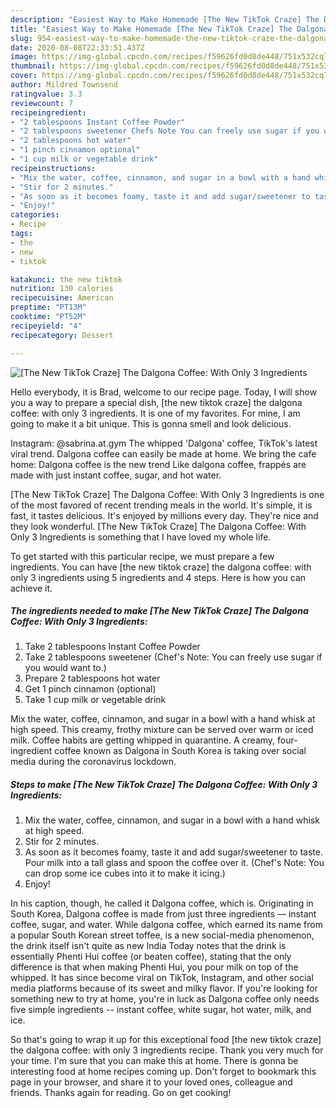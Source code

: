 ```yaml
---
description: "Easiest Way to Make Homemade [The New TikTok Craze] The Dalgona Coffee: With Only 3 Ingredients"
title: "Easiest Way to Make Homemade [The New TikTok Craze] The Dalgona Coffee: With Only 3 Ingredients"
slug: 954-easiest-way-to-make-homemade-the-new-tiktok-craze-the-dalgona-coffee-with-only-3-ingredients
date: 2020-08-08T22:33:51.437Z
image: https://img-global.cpcdn.com/recipes/f59626fd0d8de448/751x532cq70/the-new-tiktok-craze-the-dalgona-coffee-with-only-3-ingredients-recipe-main-photo.jpg
thumbnail: https://img-global.cpcdn.com/recipes/f59626fd0d8de448/751x532cq70/the-new-tiktok-craze-the-dalgona-coffee-with-only-3-ingredients-recipe-main-photo.jpg
cover: https://img-global.cpcdn.com/recipes/f59626fd0d8de448/751x532cq70/the-new-tiktok-craze-the-dalgona-coffee-with-only-3-ingredients-recipe-main-photo.jpg
author: Mildred Townsend
ratingvalue: 3.3
reviewcount: 7
recipeingredient:
- "2 tablespoons Instant Coffee Powder"
- "2 tablespoons sweetener Chefs Note You can freely use sugar if you would want to"
- "2 tablespoons hot water"
- "1 pinch cinnamon optional"
- "1 cup milk or vegetable drink"
recipeinstructions:
- "Mix the water, coffee, cinnamon, and sugar in a bowl with a hand whisk at high speed."
- "Stir for 2 minutes."
- "As soon as it becomes foamy, taste it and add sugar/sweetener to taste. Pour milk into a tall glass and spoon the coffee over it. (Chef&#39;s Note: You can drop some ice cubes into it to make it icing.)"
- "Enjoy!"
categories:
- Recipe
tags:
- the
- new
- tiktok

katakunci: the new tiktok 
nutrition: 130 calories
recipecuisine: American
preptime: "PT13M"
cooktime: "PT52M"
recipeyield: "4"
recipecategory: Dessert

---
```



![[The New TikTok Craze] The Dalgona Coffee: With Only 3 Ingredients](https://img-global.cpcdn.com/recipes/f59626fd0d8de448/751x532cq70/the-new-tiktok-craze-the-dalgona-coffee-with-only-3-ingredients-recipe-main-photo.jpg)

Hello everybody, it is Brad, welcome to our recipe page. Today, I will show you a way to prepare a special dish, [the new tiktok craze] the dalgona coffee: with only 3 ingredients. It is one of my favorites. For mine, I am going to make it a bit unique. This is gonna smell and look delicious.

Instagram: @sabrina.at.gym The whipped &#39;Dalgona&#39; coffee, TikTok&#39;s latest viral trend. Dalgona coffee can easily be made at home. We bring the cafe home: Dalgona coffee is the new trend Like dalgona coffee, frappés are made with just instant coffee, sugar, and hot water.

[The New TikTok Craze] The Dalgona Coffee: With Only 3 Ingredients is one of the most favored of recent trending meals in the world. It's simple, it is fast, it tastes delicious. It's enjoyed by millions every day. They're nice and they look wonderful. [The New TikTok Craze] The Dalgona Coffee: With Only 3 Ingredients is something that I have loved my whole life.


To get started with this particular recipe, we must prepare a few ingredients. You can have [the new tiktok craze] the dalgona coffee: with only 3 ingredients using 5 ingredients and 4 steps. Here is how you can achieve it.

<!--inarticleads1-->

##### The ingredients needed to make [The New TikTok Craze] The Dalgona Coffee: With Only 3 Ingredients:

1. Take 2 tablespoons Instant Coffee Powder
1. Take 2 tablespoons sweetener (Chef&#39;s Note: You can freely use sugar if you would want to.)
1. Prepare 2 tablespoons hot water
1. Get 1 pinch cinnamon (optional)
1. Take 1 cup milk or vegetable drink


Mix the water, coffee, cinnamon, and sugar in a bowl with a hand whisk at high speed. This creamy, frothy mixture can be served over warm or iced milk. Coffee habits are getting whipped in quarantine. A creamy, four-ingredient coffee known as Dalgona in South Korea is taking over social media during the coronavirus lockdown. 

<!--inarticleads2-->

##### Steps to make [The New TikTok Craze] The Dalgona Coffee: With Only 3 Ingredients:

1. Mix the water, coffee, cinnamon, and sugar in a bowl with a hand whisk at high speed.
1. Stir for 2 minutes.
1. As soon as it becomes foamy, taste it and add sugar/sweetener to taste. Pour milk into a tall glass and spoon the coffee over it. (Chef&#39;s Note: You can drop some ice cubes into it to make it icing.)
1. Enjoy!


In his caption, though, he called it Dalgona coffee, which is. Originating in South Korea, Dalgona coffee is made from just three ingredients — instant coffee, sugar, and water. While dalgona coffee, which earned its name from a popular South Korean street toffee, is a new social-media phenomenon, the drink itself isn&#39;t quite as new India Today notes that the drink is essentially Phenti Hui coffee (or beaten coffee), stating that the only difference is that when making Phenti Hui, you pour milk on top of the whipped. It has since become viral on TikTok, Instagram, and other social media platforms because of its sweet and milky flavor. If you&#39;re looking for something new to try at home, you&#39;re in luck as Dalgona coffee only needs five simple ingredients -- instant coffee, white sugar, hot water, milk, and ice. 

So that's going to wrap it up for this exceptional food [the new tiktok craze] the dalgona coffee: with only 3 ingredients recipe. Thank you very much for your time. I'm sure that you can make this at home. There is gonna be interesting food at home recipes coming up. Don't forget to bookmark this page in your browser, and share it to your loved ones, colleague and friends. Thanks again for reading. Go on get cooking!
